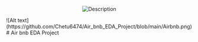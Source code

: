 <p align="center">
  <img src="[your-image-url.png](https://github.com/Chetu6474/Air_bnb_EDA_Project/blob/main/Airbnb.png)" alt="Description" width="200">
</p>
![Alt text](https://github.com/Chetu6474/Air_bnb_EDA_Project/blob/main/Airbnb.png)
# Air bnb EDA Project
